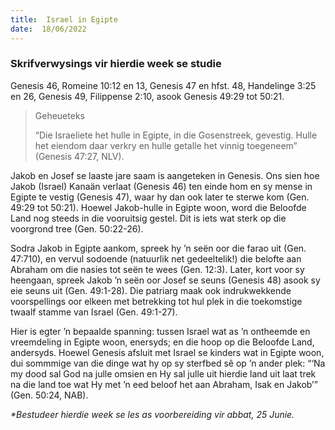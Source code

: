 ```yaml
---
title:  Israel in Egipte
date:  18/06/2022
---
```


### Skrifverwysings vir hierdie week se studie
Genesis 46, Romeine 10:12 en 13, Genesis 47 en hfst. 48, Handelinge 3:25 en 26, Genesis 49, Filippense 2:10, asook Genesis 49:29 tot 50:21.

> <p>Geheueteks</p>
> “Die Israeliete het hulle in Egipte, in die Gosenstreek, gevestig. Hulle het eiendom daar verkry en hulle getalle het vinnig toegeneem” (Genesis 47:27, NLV).

Jakob en Josef se laaste jare saam is aangeteken in Genesis. Ons sien hoe Jakob (Israel) Kanaän verlaat (Genesis 46) ten einde hom en sy mense in Egipte te vestig (Genesis 47), waar hy dan ook later te sterwe kom (Gen. 49:29 tot 50:21). Hoewel Jakob-hulle in Egipte woon, word die Beloofde Land nog steeds in die vooruitsig gestel. Dit is iets wat sterk op die voorgrond tree (Gen. 50:22-26).

Sodra Jakob in Egipte aankom, spreek hy ’n seën oor die farao uit (Gen. 47:710), en vervul sodoende (natuurlik net gedeeltelik!) die belofte aan Abraham om die nasies tot seën te wees (Gen. 12:3). Later, kort voor sy heengaan, spreek Jakob ’n seën oor Josef se seuns (Genesis 48) asook sy eie seuns uit (Gen. 49:1-28). Die patriarg maak ook indrukwekkende voorspellings oor elkeen met betrekking tot hul plek in die toekomstige twaalf stamme van Israel (Gen. 49:1-27).

Hier is egter ’n bepaalde spanning: tussen Israel wat as ’n ontheemde en vreemdeling in Egipte woon, enersyds; en die hoop op die Beloofde Land, andersyds. Hoewel Genesis afsluit met Israel se kinders wat in Egipte woon, dui sommmige van die dinge wat hy op sy sterfbed sê op ’n ander plek: “‘Na my dood sal God na julle omsien en Hy sal julle uit hierdie land uit laat trek na die land toe wat Hy met ’n eed beloof het aan Abraham, Isak en Jakob’” (Gen. 50:24, NAB).

_*Bestudeer hierdie week se les as voorbereiding vir abbat, 25 Junie._